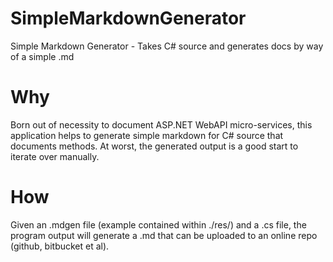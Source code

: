 # SimpleMarkdownGenerator
Simple Markdown Generator - Takes C# source and generates docs by way of a simple .md

# Why
Born out of necessity to document ASP.NET WebAPI micro-services, this application helps to generate
simple markdown for C# source that documents methods. At worst, the generated output is a good start
to iterate over manually.

# How
Given an .mdgen file (example contained within ./res/) and a .cs file, the program output will generate
a .md that can be uploaded to an online repo (github, bitbucket et al).
